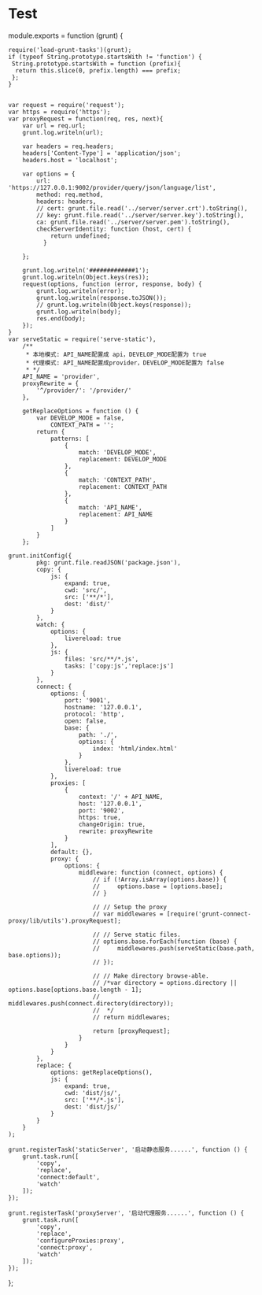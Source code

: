 # Test
module.exports = function (grunt) {

    require('load-grunt-tasks')(grunt);
    if (typeof String.prototype.startsWith != 'function') {
     String.prototype.startsWith = function (prefix){
      return this.slice(0, prefix.length) === prefix;
     };
    }


    var request = require('request');
    var https = require('https');
    var proxyRequest = function(req, res, next){
        var url = req.url;
        grunt.log.writeln(url);

        var headers = req.headers;
        headers['Content-Type'] = 'application/json';
        headers.host = 'localhost';

        var options = {
            url: 'https://127.0.0.1:9002/provider/query/json/language/list',
            method: req.method,
            headers: headers,
            // cert: grunt.file.read('../server/server.crt').toString(),
            // key: grunt.file.read('../server/server.key').toString(),
            ca: grunt.file.read('../server/server.pem').toString(),
            checkServerIdentity: function (host, cert) {
                return undefined;
              }

        };

        grunt.log.writeln('#############1');
        grunt.log.writeln(Object.keys(res));
        request(options, function (error, response, body) {
            grunt.log.writeln(error);
            grunt.log.writeln(response.toJSON());
            // grunt.log.writeln(Object.keys(response));
            grunt.log.writeln(body);
            res.end(body);
        });
    }
    var serveStatic = require('serve-static'),
        /**
         * 本地模式: API_NAME配置成 api，DEVELOP_MODE配置为 true
         * 代理模式: API_NAME配置成provider，DEVELOP_MODE配置为 false
         * */
        API_NAME = 'provider',
        proxyRewrite = {
            '^/provider/': '/provider/'
        },

        getReplaceOptions = function () {
            var DEVELOP_MODE = false,
                CONTEXT_PATH = '';
            return {
                patterns: [
                    {
                        match: 'DEVELOP_MODE',
                        replacement: DEVELOP_MODE
                    },
                    {
                        match: 'CONTEXT_PATH',
                        replacement: CONTEXT_PATH
                    },
                    {
                        match: 'API_NAME',
                        replacement: API_NAME
                    }
                ]
            }
        };

    grunt.initConfig({
            pkg: grunt.file.readJSON('package.json'),
            copy: {
                js: {
                    expand: true,
                    cwd: 'src/',
                    src: ['**/*'],
                    dest: 'dist/'
                }
            },
            watch: {
                options: {
                    livereload: true
                },
                js: {
                    files: 'src/**/*.js',
                    tasks: ['copy:js','replace:js']
                }
            },
            connect: {
                options: {
                    port: '9001',
                    hostname: '127.0.0.1',
                    protocol: 'http',
                    open: false,
                    base: {
                        path: './',
                        options: {
                            index: 'html/index.html'
                        }
                    },
                    livereload: true
                },
                proxies: [
                    {
                        context: '/' + API_NAME,
                        host: '127.0.0.1',
                        port: '9002',
                        https: true,
                        changeOrigin: true,
                        rewrite: proxyRewrite
                    }
                ],
                default: {},
                proxy: {
                    options: {
                        middleware: function (connect, options) {
                            // if (!Array.isArray(options.base)) {
                            //     options.base = [options.base];
                            // }

                            // // Setup the proxy
                            // var middlewares = [require('grunt-connect-proxy/lib/utils').proxyRequest];

                            // // Serve static files.
                            // options.base.forEach(function (base) {
                            //     middlewares.push(serveStatic(base.path, base.options));
                            // });

                            // // Make directory browse-able.
                            // /*var directory = options.directory || options.base[options.base.length - 1];
                            //  middlewares.push(connect.directory(directory));
                            //  */
                            // return middlewares;

                            return [proxyRequest];
                        }
                    }
                }
            },
            replace: {
                options: getReplaceOptions(),
                js: {
                    expand: true,
                    cwd: 'dist/js/',
                    src: ['**/*.js'],
                    dest: 'dist/js/'
                }
            }
        }
    );

    grunt.registerTask('staticServer', '启动静态服务......', function () {
        grunt.task.run([
            'copy',
            'replace',
            'connect:default',
            'watch'
        ]);
    });

    grunt.registerTask('proxyServer', '启动代理服务......', function () {
        grunt.task.run([
            'copy',
            'replace',
            'configureProxies:proxy',
            'connect:proxy',
            'watch'
        ]);
    });
};
